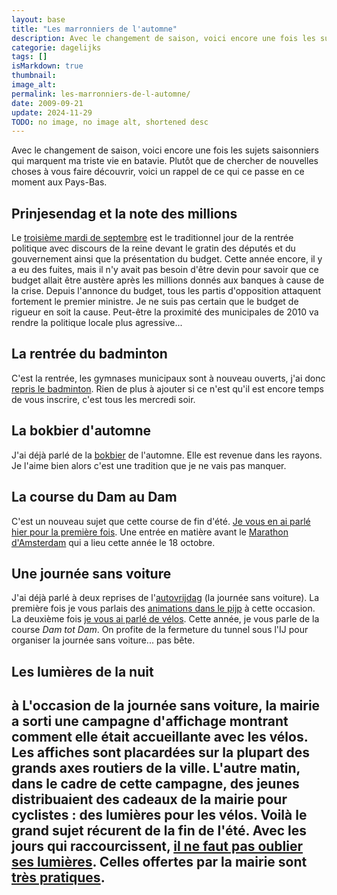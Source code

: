 ```yaml
---
layout: base
title: "Les marronniers de l'automne"
description: Avec le changement de saison, voici encore une fois les sujets saisonniers qui marquent ma triste vie en batavie. Plutôt que de chercher de nouvelles choses à
categorie: dagelijks
tags: []
isMarkdown: true
thumbnail: 
image_alt: 
permalink: les-marronniers-de-l-automne/
date: 2009-09-21
update: 2024-11-29
TODO: no image, no image alt, shortened desc
---
```


Avec le changement de saison, voici encore une fois les sujets saisonniers qui marquent ma triste vie en batavie. Plutôt que de chercher de nouvelles choses à vous faire découvrir, voici un rappel de ce qui ce passe en ce moment aux Pays-Bas.

## Prinjesendag et la note des millions
Le [troisième mardi de septembre](/le-jour-du-prinsjesdag) est le traditionnel jour de la rentrée politique avec discours de la reine devant le gratin des députés et du gouvernement ainsi que la présentation du budget. Cette année encore, il y a eu des fuites, mais il n'y avait pas besoin d'être devin pour savoir que ce budget allait être austère après les millions donnés aux banques à cause de la crise. Depuis l'annonce du budget, tous les partis d'opposition attaquent fortement le premier ministre. Je ne suis pas certain que le budget de rigueur en soit la cause. Peut-être la proximité des municipales de 2010 va rendre la politique locale plus agressive...

## La rentrée du badminton
C'est la rentrée, les gymnases municipaux sont à nouveau ouverts, j'ai donc [repris le badminton](/reprise-du-badminton). Rien de plus à ajouter si ce n'est qu'il est encore temps de vous inscrire, c'est tous les mercredi soir.

## La bokbier d'automne
J'ai déjà parlé de la [bokbier](/la-herfst-bokbier-biere-d-automne) de l'automne. Elle est revenue dans les rayons. Je l'aime bien alors c'est une tradition que je ne vais pas manquer.

## La course du Dam au Dam
C'est un nouveau sujet que cette course de fin d'été. [Je vous en ai parlé hier pour la première fois](/dam-tot-dam-la-25eme). Une entrée en matière avant le [Marathon d'Amsterdam](http://www.amsterdammarathon.nl/home/index.php) qui a lieu cette année le 18 octobre.

## Une journée sans voiture
J'ai déjà parlé à deux reprises de l'[autovrijdag](/le-pijp-en-fete) (la journée sans voiture). La première fois je vous parlais des [animations dans le pijp](/le-pijp-en-fete) à cette occasion. La deuxième fois [je vous ai parlé de vélos](/pas-de-voiture-des-gros-velos). Cette année, je vous parle de la course *Dam tot Dam*. On profite de la fermeture du tunnel sous l'IJ pour organiser la journée sans voiture... pas bête.

## Les lumières de la nuit
à L'occasion de la journée sans voiture, la mairie a sorti une campagne d'affichage montrant comment elle était accueillante avec les vélos. Les affiches sont placardées sur la plupart des grands axes routiers de la ville. L'autre matin, dans le cadre de cette campagne, des jeunes distribuaient des cadeaux de la mairie pour cyclistes : des lumières pour les vélos. Voilà le grand sujet récurent de la fin de l'été. Avec les jours qui raccourcissent, [il ne faut pas oublier ses lumières](/lumieres-hiver). Celles offertes par la mairie sont [très pratiques](/les-lampes-velo-hema).
---